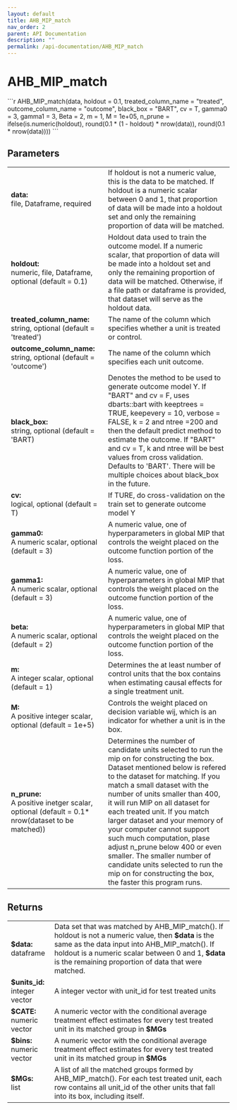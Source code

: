```yaml
---
layout: default
title: AHB_MIP_match
nav_order: 2
parent: API Documentation
description: ""
permalink: /api-documentation/AHB_MIP_match
---
```


# AHB_MIP_match

<div class="code-example" markdown="1">
```r
AHB_MIP_match(data, holdout = 0.1, treated_column_name = "treated",
              outcome_column_name = "outcome", black_box = "BART", 
              cv = T, gamma0 = 3, gamma1 = 3, Beta = 2, m = 1, M = 1e+05, 
              n_prune = ifelse(is.numeric(holdout), round(0.1 * (1 - holdout) * nrow(data)), round(0.1 * nrow(data))))
```
</div>

## Parameters

<table class="parameters">
  <tr>
    <td><b>data:</b><br>file, Dataframe, required</td>
    <td>If holdout is not a numeric value, this is the data to be matched. If holdout is a numeric scalar between 0 and 1, that proportion of data will be made into a holdout set and only the remaining proportion of data will be matched.</td>
  </tr>
  <tr>
    <td><b>holdout:</b><br>numeric, file, Dataframe, optional (default = 0.1)</td>
    <td>Holdout data used to train the outcome model. If a numeric scalar, that proportion of data will be made into a holdout set and only the remaining proportion of data will be matched. Otherwise, if a file path or dataframe is provided, that dataset will serve as the holdout data.</td>
  </tr>
  <tr>
    <td><b>treated_column_name:</b><br>string, optional (default = 'treated')</td>
    <td>The name of the column which specifies whether a unit is treated or control.</td>
  </tr>
  <tr>
    <td><b>outcome_column_name:</b><br>string, optional (default = 'outcome')</td>
    <td>The name of the column which specifies each unit outcome.</td>
  </tr>
  <tr>
    <td><b>black_box:</b><br>string, optional (default = 'BART)</td>
    <td>Denotes the method to be used to generate outcome model Y. If "BART" and cv = F, uses dbarts::bart with keeptrees = TRUE, keepevery = 10, verbose = FALSE, k = 2 and ntree =200 and then the default predict method to estimate the outcome. If "BART" and cv = T, k and ntree will be best values from cross validation. Defaults to 'BART'. There will be multiple choices about black_box in the future.</td>
  </tr>
  <tr>
    <td><b>cv:</b><br>logical, optional (default = T)</td>
    <td>If TURE, do cross-validation on the train set to generate outcome model Y</td>
  </tr>
  <tr>
    <td><b>gamma0:</b><br>A numeric scalar, optional (default = 3)</td>
    <td>A numeric value, one of hyperparameters in global MIP that controls the weight placed on the outcome function portion of the loss.</td>
  </tr>
  <tr>
    <td><b>gamma1:</b><br>A numeric scalar, optional (default = 3)</td>
    <td>A numeric value, one of hyperparameters in global MIP that controls the weight placed on the outcome function portion of the loss.</td>
  </tr>
  <tr>
    <td><b>beta:</b><br>A numeric scalar, optional (default = 2)</td>
    <td>A numeric value, one of hyperparameters in global MIP that controls the weight placed on the outcome function portion of the loss.</td>
  </tr>
  <tr>
    <td><b>m:</b><br>A integer scalar, optional (default = 1)</td>
    <td>Determines the at least number of control units that the box contains when estimating causal effects for a single treatment unit.</td>
  </tr>
  <tr>
    <td><b>M:</b><br>A positive integer scalar, optional (default = 1e+5)</td>
    <td>Controls the weight placed on decision variable wij, which is an indicator for whether a unit is in the box.</td>
  </tr>
  <tr>
    <td><b>n_prune:</b><br>A positive inetger scalar, optional (default = 0.1* nrow(dataset to be matched))</td>
    <td>Determines the number of candidate units selected to run the mip on for constructing the box. Dataset mentioned below is refered to the dataset for matching. If you match a small dataset with the number of units smaller than 400, it will run MIP on all dataset for each treated unit. If you match larger dataset and your memory of your computer cannot support such much computation, plase adjust n_prune below 400 or even smaller. The smaller number of candidate units selected to run the mip on for constructing the box, the faster this program runs.</td>
  </tr>
</table>

## Returns

<table>
  <tr>
    <td><b>$data:</b><br/>dataframe</td>
    <td>Data set that was matched by AHB_MIP_match(). If holdout is not a numeric value, then <b><span>$</span>data</b> is the same as the data input into AHB_MIP_match(). If holdout is a numeric scalar between 0 and 1, <b><span>$</span>data</b> is the remaining proportion of data that were matched.</td>
  </tr>
  <tr>
    <td><b>$units_id:</b><br/>integer vector</td>
    <td>A integer vector with unit_id for test treated units</td>
  </tr>
  <tr>
    <td><b>$CATE:</b><br/>numeric vector</td>
    <td>A numeric vector with the conditional average treatment effect estimates for every test treated unit in its matched group in <b><span>$</span>MGs</b></td>
  </tr>
  <tr>
    <td><b>$bins:</b><br/>numeric vector</td>
    <td>A numeric vector with the conditional average treatment effect estimates for every test treated unit in its matched group in <b><span>$</span>MGs</b></td>
  </tr>
  <tr>
    <td><b>$MGs:</b><br/>list</td>
    <td>A list of all the matched groups formed by AHB_MIP_match(). For each test treated unit, each row contains all unit_id of the other units that fall into its box, including itself.</td>
  </tr>
</table>